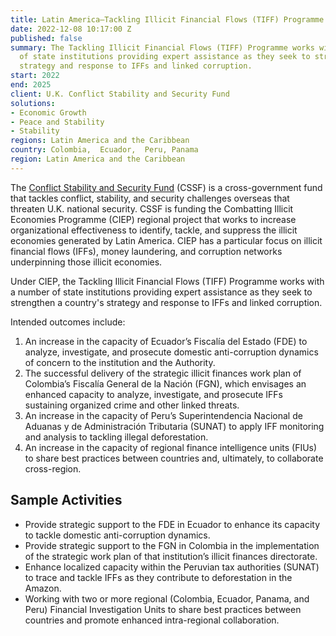 ```yaml
---
title: Latin America—Tackling Illicit Financial Flows (TIFF) Programme
date: 2022-12-08 10:17:00 Z
published: false
summary: The Tackling Illicit Financial Flows (TIFF) Programme works with a number
  of state institutions providing expert assistance as they seek to strengthen a country's
  strategy and response to IFFs and linked corruption.
start: 2022
end: 2025
client: U.K. Conflict Stability and Security Fund
solutions:
- Economic Growth
- Peace and Stability
- Stability
regions: Latin America and the Caribbean
country: Colombia,  Ecuador,  Peru, Panama
region: Latin America and the Caribbean
---
```


The [Conflict Stability and Security Fund](https://www.gov.uk/government/organisations/conflict-stability-and-security-fund/about) (CSSF) is a cross-government fund that tackles conflict, stability, and security challenges overseas that threaten U.K. national security. CSSF is funding the Combatting Illicit Economies Programme (CIEP) regional project that works to increase organizational effectiveness to identify, tackle, and suppress the illicit economies generated by Latin America. CIEP has a particular focus on illicit financial flows (IFFs), money laundering, and corruption networks underpinning those illicit economies.  

Under CIEP, the Tackling Illicit Financial Flows (TIFF) Programme works with a number of state institutions providing expert assistance as they seek to strengthen a country's strategy and response to IFFs and linked corruption.
   
Intended outcomes include: 
1. An increase in the capacity of Ecuador’s Fiscalía del Estado (FDE) to analyze, investigate, and prosecute domestic anti-corruption dynamics of concern to the institution and the Authority.  
2. The successful delivery of the strategic illicit finances work plan of Colombia’s Fiscalía General de la Nación (FGN), which envisages an enhanced capacity to analyze, investigate, and prosecute IFFs sustaining organized crime and other linked threats.  
3. An increase in the capacity of Peru’s Superintendencia Nacional de Aduanas y de Administración Tributaria (SUNAT) to apply IFF monitoring and analysis to tackling illegal deforestation.  
4. An increase in the capacity of regional finance intelligence units (FIUs) to share best practices between countries and, ultimately, to collaborate cross-region.  

## Sample Activities

* Provide strategic support to the FDE in Ecuador to enhance its capacity to tackle domestic anti-corruption dynamics.  
* Provide strategic support to the FGN in Colombia in the implementation of the strategic work plan of that institution’s illicit finances directorate. 
* Enhance localized capacity within the Peruvian tax authorities (SUNAT) to trace and tackle IFFs as they contribute to deforestation in the Amazon. 
* Working with two or more regional (Colombia, Ecuador, Panama, and Peru) Financial Investigation Units to share best practices between countries and promote enhanced intra-regional collaboration. 